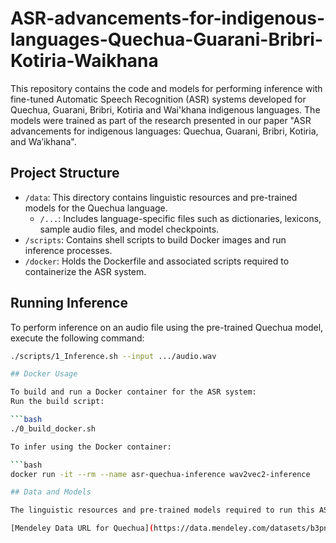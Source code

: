 # ASR-advancements-for-indigenous-languages-Quechua-Guarani-Bribri-Kotiria-Waikhana

This repository contains the code and models for performing inference with fine-tuned Automatic Speech Recognition (ASR) systems developed for Quechua, Guarani, Bribri, Kotiria and Wai'khana indigenous languages. The models were trained as part of the research presented in our paper "ASR advancements for indigenous languages: Quechua, Guarani, Bribri, Kotiria, and Wa’ikhana".

## Project Structure

- `/data`: This directory contains linguistic resources and pre-trained models for the Quechua language.
  - `/...`: Includes language-specific files such as dictionaries, lexicons, sample audio files, and model checkpoints.
- `/scripts`: Contains shell scripts to build Docker images and run inference processes.
- `/docker`: Holds the Dockerfile and associated scripts required to containerize the ASR system.

## Running Inference

To perform inference on an audio file using the pre-trained Quechua model, execute the following command:

```bash
./scripts/1_Inference.sh --input .../audio.wav

## Docker Usage

To build and run a Docker container for the ASR system:
Run the build script:

```bash
./0_build_docker.sh

To infer using the Docker container:

```bash
docker run -it --rm --name asr-quechua-inference wav2vec2-inference

## Data and Models

The linguistic resources and pre-trained models required to run this ASR system are available for download at the following Mendeley Data link:

[Mendeley Data URL for Quechua](https://data.mendeley.com/datasets/b3pnppjpf9/1)
